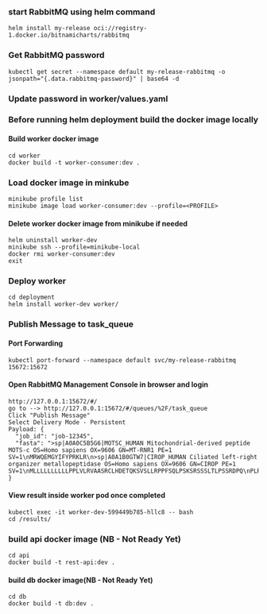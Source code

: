 ### start RabbitMQ using helm command

``` 
helm install my-release oci://registry-1.docker.io/bitnamicharts/rabbitmq
```
### Get RabbitMQ password
```
kubectl get secret --namespace default my-release-rabbitmq -o jsonpath="{.data.rabbitmq-password}" | base64 -d
```

### Update password in worker/values.yaml

### Before running helm deployment build the docker image locally

#### Build worker docker image
```
cd worker
docker build -t worker-consumer:dev .
```

### Load docker image in minkube
```
minikube profile list
minikube image load worker-consumer:dev --profile=<PROFILE>
```

#### Delete worker docker image from minikube if needed
```
helm uninstall worker-dev
minikube ssh --profile=minikube-local
docker rmi worker-consumer:dev
exit
```

### Deploy worker

```
cd deployment
helm install worker-dev worker/
```

### Publish Message to task_queue
#### Port Forwarding
```
kubectl port-forward --namespace default svc/my-release-rabbitmq 15672:15672
```
#### Open RabbitMQ Management Console in browser and login
```
http://127.0.0.1:15672/#/
go to --> http://127.0.0.1:15672/#/queues/%2F/task_queue
Click "Publish Message"
Select Delivery Mode - Persistent
Payload: {
  "job_id": "job-12345",
  "fasta": ">sp|A0A0C5B5G6|MOTSC_HUMAN Mitochondrial-derived peptide MOTS-c OS=Homo sapiens OX=9606 GN=MT-RNR1 PE=1 SV=1\nMRWQEMGYIFYPRKLR\n>sp|A0A1B0GTW7|CIROP_HUMAN Ciliated left-right organizer metallopeptidase OS=Homo sapiens OX=9606 GN=CIROP PE=1 SV=1\nMLLLLLLLLLLPPLVLRVAASRCLHDETQKSVSLLRPPFSQLPSKSRSSSLTLPSSRDPQ\nPLRIQSCYLGDHISDGAWDPEGEGMRGGSRALAAVREATQRIQAVLAVQGPLLLSRDPAQ\nYCHAVWGDPDSPNYHRCSLLNPGYKGESCLGAKIPDTHLRGYALWPEQGPPQLVQPDGPG\nVQNTDFLLYVRVAHTSKCHQETVSLCCPGWSTAAQSQLTAALTSWAQRRGFVMLPRLCLK\nLLGSSNLPTLASQSIRITGPSVIAYAACCQLDSEDRPLAGTIVYCAQHLTSPSLSHSDIV\nMATLHELLHALGFSGQLFKKWRDCPSGFSVRENCSTRQLVTRQDEWGQLLLTTPAVSLSL\nAKHLGVSGASLGVPLEEEEGLLSSHWEARLLQGSLMTATFDGAQRTRLDPITLAAFKDSG\nWYQVNHSAAEELLWGQGSGPEFGLVTTCGTGSSDFFCTGSGLGCHYLHLDKGSCSSDPML\nEGCRMYKPLANGSECWKKENGFPAGVDNPHGEIYHPQSRCFFANLTSQLLPGDKPRHPSL\nTPHLKEAELMGRCYLHQCTGRGAYKVQVEGSPWVPCLPGKVIQIPGYYGLLFCPRGRLCQ\nTNEDINAVTSPPVSLSTPDPLFQLSLELAGPPGHSLGKEQQEGLAEAVLEALASKGGTGR\nCYFHGPSITTSLVFTVHMWKSPGCQGPSVATLHKALTLTLQKKPLEVYHGGANFTTQPSK\nLLVTSDHNPSMTHLRLSMGLCLMLLILVGVMGTTAYQKRATLPVRPSASYHSPELHSTRV\nPVRGIREV"
}
```

#### View result inside worker pod once completed
```
kubectl exec -it worker-dev-599449b785-hllc8 -- bash
cd /results/
```
### build api docker image (NB - Not Ready Yet)

```
cd api
docker build -t rest-api:dev .
```

#### build db docker image(NB - Not Ready Yet)
``` 
cd db
docker build -t db:dev .
```